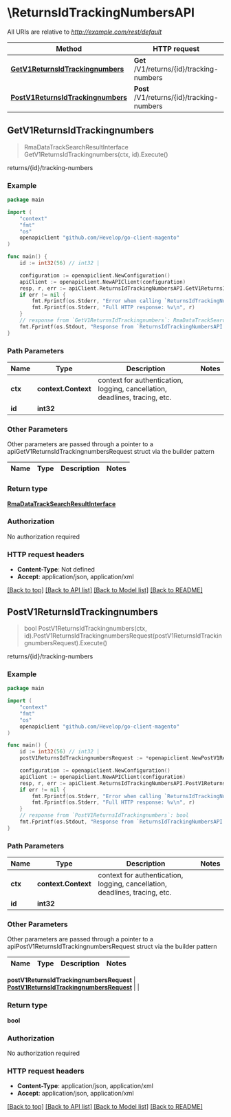 # \ReturnsIdTrackingNumbersAPI

All URIs are relative to *http://example.com/rest/default*

Method | HTTP request | Description
------------- | ------------- | -------------
[**GetV1ReturnsIdTrackingnumbers**](ReturnsIdTrackingNumbersAPI.md#GetV1ReturnsIdTrackingnumbers) | **Get** /V1/returns/{id}/tracking-numbers | returns/{id}/tracking-numbers
[**PostV1ReturnsIdTrackingnumbers**](ReturnsIdTrackingNumbersAPI.md#PostV1ReturnsIdTrackingnumbers) | **Post** /V1/returns/{id}/tracking-numbers | returns/{id}/tracking-numbers



## GetV1ReturnsIdTrackingnumbers

> RmaDataTrackSearchResultInterface GetV1ReturnsIdTrackingnumbers(ctx, id).Execute()

returns/{id}/tracking-numbers



### Example

```go
package main

import (
	"context"
	"fmt"
	"os"
	openapiclient "github.com/Hevelop/go-client-magento"
)

func main() {
	id := int32(56) // int32 | 

	configuration := openapiclient.NewConfiguration()
	apiClient := openapiclient.NewAPIClient(configuration)
	resp, r, err := apiClient.ReturnsIdTrackingNumbersAPI.GetV1ReturnsIdTrackingnumbers(context.Background(), id).Execute()
	if err != nil {
		fmt.Fprintf(os.Stderr, "Error when calling `ReturnsIdTrackingNumbersAPI.GetV1ReturnsIdTrackingnumbers``: %v\n", err)
		fmt.Fprintf(os.Stderr, "Full HTTP response: %v\n", r)
	}
	// response from `GetV1ReturnsIdTrackingnumbers`: RmaDataTrackSearchResultInterface
	fmt.Fprintf(os.Stdout, "Response from `ReturnsIdTrackingNumbersAPI.GetV1ReturnsIdTrackingnumbers`: %v\n", resp)
}
```

### Path Parameters


Name | Type | Description  | Notes
------------- | ------------- | ------------- | -------------
**ctx** | **context.Context** | context for authentication, logging, cancellation, deadlines, tracing, etc.
**id** | **int32** |  | 

### Other Parameters

Other parameters are passed through a pointer to a apiGetV1ReturnsIdTrackingnumbersRequest struct via the builder pattern


Name | Type | Description  | Notes
------------- | ------------- | ------------- | -------------


### Return type

[**RmaDataTrackSearchResultInterface**](RmaDataTrackSearchResultInterface.md)

### Authorization

No authorization required

### HTTP request headers

- **Content-Type**: Not defined
- **Accept**: application/json, application/xml

[[Back to top]](#) [[Back to API list]](../README.md#documentation-for-api-endpoints)
[[Back to Model list]](../README.md#documentation-for-models)
[[Back to README]](../README.md)


## PostV1ReturnsIdTrackingnumbers

> bool PostV1ReturnsIdTrackingnumbers(ctx, id).PostV1ReturnsIdTrackingnumbersRequest(postV1ReturnsIdTrackingnumbersRequest).Execute()

returns/{id}/tracking-numbers



### Example

```go
package main

import (
	"context"
	"fmt"
	"os"
	openapiclient "github.com/Hevelop/go-client-magento"
)

func main() {
	id := int32(56) // int32 | 
	postV1ReturnsIdTrackingnumbersRequest := *openapiclient.NewPostV1ReturnsIdTrackingnumbersRequest(*openapiclient.NewRmaDataTrackInterface(int32(123), int32(123), "TrackNumber_example", "CarrierTitle_example", "CarrierCode_example")) // PostV1ReturnsIdTrackingnumbersRequest |  (optional)

	configuration := openapiclient.NewConfiguration()
	apiClient := openapiclient.NewAPIClient(configuration)
	resp, r, err := apiClient.ReturnsIdTrackingNumbersAPI.PostV1ReturnsIdTrackingnumbers(context.Background(), id).PostV1ReturnsIdTrackingnumbersRequest(postV1ReturnsIdTrackingnumbersRequest).Execute()
	if err != nil {
		fmt.Fprintf(os.Stderr, "Error when calling `ReturnsIdTrackingNumbersAPI.PostV1ReturnsIdTrackingnumbers``: %v\n", err)
		fmt.Fprintf(os.Stderr, "Full HTTP response: %v\n", r)
	}
	// response from `PostV1ReturnsIdTrackingnumbers`: bool
	fmt.Fprintf(os.Stdout, "Response from `ReturnsIdTrackingNumbersAPI.PostV1ReturnsIdTrackingnumbers`: %v\n", resp)
}
```

### Path Parameters


Name | Type | Description  | Notes
------------- | ------------- | ------------- | -------------
**ctx** | **context.Context** | context for authentication, logging, cancellation, deadlines, tracing, etc.
**id** | **int32** |  | 

### Other Parameters

Other parameters are passed through a pointer to a apiPostV1ReturnsIdTrackingnumbersRequest struct via the builder pattern


Name | Type | Description  | Notes
------------- | ------------- | ------------- | -------------

 **postV1ReturnsIdTrackingnumbersRequest** | [**PostV1ReturnsIdTrackingnumbersRequest**](PostV1ReturnsIdTrackingnumbersRequest.md) |  | 

### Return type

**bool**

### Authorization

No authorization required

### HTTP request headers

- **Content-Type**: application/json, application/xml
- **Accept**: application/json, application/xml

[[Back to top]](#) [[Back to API list]](../README.md#documentation-for-api-endpoints)
[[Back to Model list]](../README.md#documentation-for-models)
[[Back to README]](../README.md)

